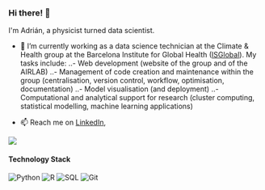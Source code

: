 ### Hi there! 👋 

I'm Adrián, a physicist turned data scientist. 

- 🔭 I’m currently working as a data science technician at the Climate & Health group at the Barcelona Institute for Global Health ([ISGlobal](https://www.isglobal.org/)). My tasks include:
 ..- Web development (website of the group and of the AIRLAB)
 ..- Management of code creation and maintenance within the group (centralisation, version control, workflow, optimisation, documentation)
 ..- Model visualisation (and deployment)
 ..- Computational and analytical support for research (cluster computing, statistical modelling, machine learning applications)
 
- 📫 Reach me on [LinkedIn](https://www.linkedin.com/in/adrián-fernández-cid-0817b885),     
<a href="mailto:adrian.fernandez@isglobal.org">
      <img src="https://img.shields.io/badge/GMail-100000?style=flat&logo=gmail&logoColor=white&color=darkred" />
    </a>
 
#### Technology Stack

![Python](https://img.shields.io/badge/Python-100000?style=flat&logo=Python&logoColor=white&color=blue) 
![R](https://img.shields.io/badge/R-100000?style=flat&logo=r&logoColor=white&color=blue) 
![SQL](https://img.shields.io/badge/SQL-100000?style=flat&logo=mysql&logoColor=white&color=blue)
![Git](https://img.shields.io/badge/Git-100000?style=flat&logo=git&logoColor=white&color=blue) 
<!--
**adrifcid/adrifcid** is a ✨ _special_ ✨ repository because its `README.md` (this file) appears on your GitHub profile.

Here are some ideas to get you started:

- 🔭 I’m currently working on ...
- 🌱 I’m currently learning ...
- 👯 I’m looking to collaborate on ...
- 🤔 I’m looking for help with ...
- 💬 Ask me about ...
- 📫 How to reach me: ...
- 😄 Pronouns: ...
- ⚡ Fun fact: ...
-->


<!-- ![Contribution Graph](https://github-profile-summary-cards.vercel.app/api/cards/profile-details?username=Alfontal&theme=vue) -->



